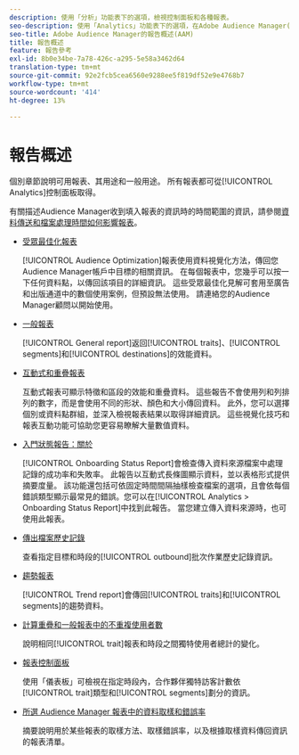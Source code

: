 ```yaml
---
description: 使用「分析」功能表下的選項，檢視控制面板和各種報表。
seo-description: 使用「Analytics」功能表下的選項，在Adobe Audience Manager()中檢視控制面板和各種報AAM表。
seo-title: Adobe Audience Manager的報告概述(AAM)
title: 報告概述
feature: 報告參考
exl-id: 8b0e34be-7a78-426c-a295-5e58a3462d64
translation-type: tm+mt
source-git-commit: 92e2fcb5cea6560e9288ee5f819df52e9e4768b7
workflow-type: tm+mt
source-wordcount: '414'
ht-degree: 13%

---
```


# 報告概述

個別章節說明可用報表、其用途和一般用途。 所有報表都可從[!UICONTROL Analytics]控制面板取得。

有關描述Audience Manager收到填入報表的資訊時的時間範圍的資訊，請參閱[資料傳送和檔案處理時間如何影響報表](/help/using/reference/reporting-file-transfer-timeframe.md)。

* [受眾最佳化報表](/help/using/reporting/audience-optimization-reports/audience-optimization-reports.md)

   [!UICONTROL Audience Optimization]報表使用資料視覺化方法，傳回您Audience Manager帳戶中目標的相關資訊。 在每個報表中，您幾乎可以按一下任何資料點，以傳回該項目的詳細資訊。 這些受眾最佳化見解可套用至廣告和出版通道中的數個使用案例，但預設無法使用。 請連絡您的Audience Manager顧問以開始使用。

* [一般報表](/help/using/reporting/general-reports.md)

   [!UICONTROL General report]返回[!UICONTROL traits]、[!UICONTROL segments]和[!UICONTROL destinations]的效能資料。

* [互動式和重疊報表](/help/using/reporting/dynamic-reports/dynamic-reports.md)

   互動式報表可顯示特徵和區段的效能和重疊資料。 這些報告不會使用列和列排列的數字，而是會使用不同的形狀、顏色和大小傳回資料。 此外，您可以選擇個別或資料點群組，並深入檢視報表結果以取得詳細資訊。 這些視覺化技巧和報表互動功能可協助您更容易瞭解大量數值資料。

* [入門狀態報告：關於](/help/using/reporting/onboarding-status-report.md)

   [!UICONTROL Onboarding Status Report]會檢查傳入資料來源檔案中處理記錄的成功率和失敗率。 此報告以互動式長條圖顯示資料，並以表格形式提供摘要度量。 該功能還包括可依固定時間間隔抽樣檢查檔案的選項，且會依每個錯誤類型顯示最常見的錯誤。您可以在[!UICONTROL Analytics > Onboarding Status Report]中找到此報告。 當您建立傳入資料來源時，也可使用此報表。

* [傳出檔案歷史記錄](/help/using/reporting/outbound-history-report.md)

   查看指定目標和時段的[!UICONTROL outbound]批次作業歷史記錄資訊。

* [趨勢報表](/help/using/reporting/trend-reports.md)

   [!UICONTROL Trend report]會傳回[!UICONTROL traits]和[!UICONTROL segments]的趨勢資料。

* [計算重疊和一般報表中的不重複使用者數](/help/using/reporting/unique-user-counts.md)

   說明相同[!UICONTROL trait]報表和時段之間獨特使用者總計的變化。

* [報表控制面板](/help/using/reporting/trend-reports.md)

   使用「儀表板」可檢視在指定時段內，合作夥伴獨特訪客計數依[!UICONTROL trait]類型和[!UICONTROL segments]劃分的資訊。

* [所選 Audience Manager 報表中的資料取樣和錯誤率](/help/using/reporting/report-sampling.md)

   摘要說明用於某些報表的取樣方法、取樣錯誤率，以及根據取樣資料傳回資訊的報表清單。
